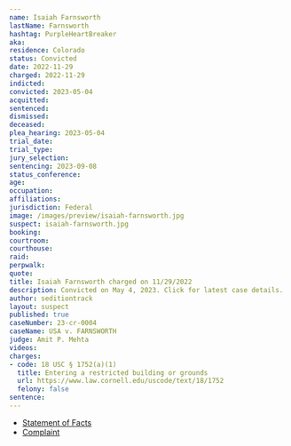 ```yaml
---
name: Isaiah Farnsworth
lastName: Farnsworth
hashtag: PurpleHeartBreaker
aka:
residence: Colorado
status: Convicted
date: 2022-11-29
charged: 2022-11-29
indicted:
convicted: 2023-05-04
acquitted:
sentenced:
dismissed:
deceased:
plea_hearing: 2023-05-04
trial_date:
trial_type:
jury_selection:
sentencing: 2023-09-08
status_conference:
age:
occupation:
affiliations:
jurisdiction: Federal
image: /images/preview/isaiah-farnsworth.jpg
suspect: isaiah-farnsworth.jpg
booking:
courtroom:
courthouse:
raid:
perpwalk:
quote:
title: Isaiah Farnsworth charged on 11/29/2022
description: Convicted on May 4, 2023. Click for latest case details.
author: seditiontrack
layout: suspect
published: true
caseNumber: 23-cr-0004
caseName: USA v. FARNSWORTH
judge: Amit P. Mehta
videos:
charges:
- code: 18 USC § 1752(a)(1)
  title: Entering a restricted building or grounds
  url: https://www.law.cornell.edu/uscode/text/18/1752
  felony: false
sentence:
---
```

- [Statement of Facts](https://storage.courtlistener.com/recap/gov.uscourts.dcd.249829/gov.uscourts.dcd.249829.1.1.pdf)
- [Complaint](https://storage.courtlistener.com/recap/gov.uscourts.dcd.250668/gov.uscourts.dcd.250668.1.0.pdf)
